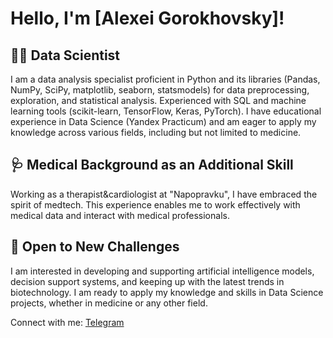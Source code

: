# Hello, I'm [Alexei Gorokhovsky]!

## 👨‍💻 Data Scientist
I am a data analysis specialist proficient in Python and its libraries (Pandas, NumPy, SciPy, matplotlib, seaborn, statsmodels) for data preprocessing, exploration, and statistical analysis. Experienced with SQL and machine learning tools (scikit-learn, TensorFlow, Keras, PyTorch). I have educational experience in Data Science (Yandex Practicum) and am eager to apply my knowledge across various fields, including but not limited to medicine.

## 🩺 Medical Background as an Additional Skill
Working as a therapist&cardiologist at "Napopravku", I have embraced the spirit of medtech. This experience enables me to work effectively with medical data and interact with medical professionals.

## 🚀 Open to New Challenges
I am interested in developing and supporting artificial intelligence models, decision support systems, and keeping up with the latest trends in biotechnology. I am ready to apply my knowledge and skills in Data Science projects, whether in medicine or any other field.

Connect with me: [Telegram](https://t.me/alegorohovs)
